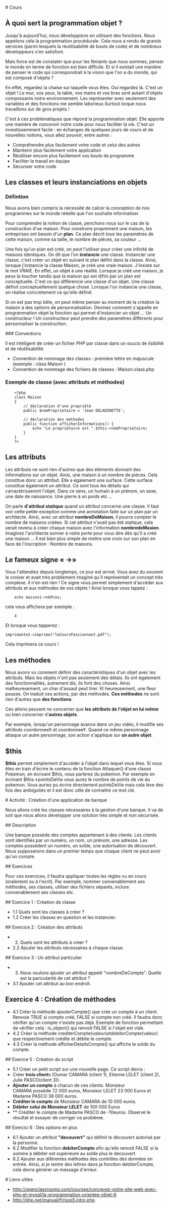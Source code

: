 
# Cours

## À quoi sert la programmation objet ? 

Jusqu'à aujourd'hui, nous développions en utilisant des fonctions. Nous appelons cela la programmation procédurale. Cela nous a rendu de grands services (parmi lesquels la réutilisabilité de bouts de code) et de nombreux développeurs s'en satisfont.  

Mais force est de constater que pour les féniants que nous sommes, penser le monde en terme de fonction est bien difficile. Et si il existait une manière de penser le code qui correspondrait à la vision que l'on a du monde, qui est composé d'objets ? 

En effet, regardez la chaise sur laquelle vous êtes. Oui regardez là. C'est un objet ! Le mur, vos yeux, la table, vos mains et vos bras sont autant d'objets compossants notre environnement. Les représenter avec seulement des variables et des fonctions me semble laborieux.Surtout lorque nous travaillons sur de gros projets !

C'est à ces problématiques que répond la programmation objet. Elle apporte une manière de concevoir notre code pour nous faciliter la vie.
C'est un investissemment facile : en échanges de quelques jours de cours et de nouvelles notions, vous allez pouvoir, entre autres :

- Compréhendre plus facilement votre code et celui des autres
- Maintenir plus facilement votre application
- Réutiliser encore plus facilement vos bouts de programme
- Faciliter le travail en équipe
- Sécuriser votre code 

## Les classes et leurs instanciations en objets

### Défintion

Nous avons bien compris la nécessité de calcer la conception de nos programmes sur le monde rééelle que l'on souhaite informatiser. 

Pour comprendre la notion de classe, penchons nous sur le cas de la construction d'ue maison. Pour construire proprement une maison, les entreprises ont besoin d'un **plan**. Ce plan décrit tous les paramètres de cette maison, comme sa taille, le nombre de pièces, sa couleur ... 

Une fois qu'un plan est créé, on peut l'utiliser pour créer une infinité de maisons identiques. On dit que l'on **instancie** une classe. Instancier une classe, c'est créer un objet en suivant le plan défini dans la classe. Ainsi, lorsque j'instancie la classe Maison, je créé une vraie maison. J'insiste sur le mot VRAIE. En effet, un objet à une réalité. Lorsque je créé une maison, je peux la toucher tandis que la maison qui est difini par un plan est conceptuelle. C'est ce qui différencie une classe d'un objet. Une classe définit conceptuellement quelque chose. Lorsque l'on instancie une classe, on réalise concretement ce qu'elle définit.

Si on est pas trop bête, on peut même penser au moment de la création la maison à des options de personnalisation. Devinez comment s'appelle en programmation objet la fonction qui permet d'instancier un objet ... Un constructeur ! Un constructeur peut prendre des paramètres différents pour personnaliser la construction. 

### Conventions

Il est intéligent de créer un fichier PHP par classe dans un soucis de lisibilité et de réutilisabilité.

- Convention de nommage des classes : première lettre en majuscule (exemple : class Maison )
- Convention de nommage des fichiers de classes : Maison.class.php

### Exemple de classe (avec attributs et méthodes)

		<?php
		class Maison
		{
		    // déclaration d'une propriété
		    public $nomProprietaire = 'Jean DELADINETTE';

		    // déclaration des méthodes
		    public function afficherInformations() {
		        echo "Le propriétaire est ".$this->nomProprietaire;
		    }
		}
		?>


## Les attributs

Les attributs ne sont rien d'autres que des éléments donnant des informations sur un objet. Ainsi, une maison à un nombre de pièces. Cela constitue donc un attribut. Elle a également une surface. Cette surface constitue également un attribut. Ce sont tous les détails qui carractérisseront l'objet. Dans ce sens, un humain à un prénom, un sexe, une date de naissance. Une pierre à un poids etc ...

On parle **d'attribut statique** quand un attribut concerne une classe. Il faut voir cette petite exception comme une annotation faite sur un plan par un architecte. Ainsi, avec un attribut **nombreDeMaison**, il pourra compter le nombre de maisons créées. Si cet attribut n'avait pas été statique, cela serait revenu à créer chaque maison avec l'information **nombredeMasion**. Imaginez l'architecte sonner à votre porte pour vous dire dès qu'il a créé une maison ... Il est bien plus simple de mettre une croix sur son plan en face de l'inscription : Nombre de maisons.

## Le fameux signe « ->»

Vous l'attendiez depuis longtemps, ce jour est arrivé. Vous avez du souvent le croiser et avait très problement imaginé qu'il représentait un concept très complexe. Il n'en est rien ! Ce signe vous permet simplement d'accéder aux attributs et aux méthodes de vos objets ! Ainsi lorsque vous tappez :
		
		echo maison1->nbPces;

cela vous affichera par exemple :

		4

Et lorsque vous tapperez :

	imprimante2->imprime("leCoursPassionnant.pdf");

Cela imprimera ce cours !

## Les méthodes

Nous avons vu comment définir des caractéristiques d'un objet avec les attributs. Mais les objets n'ont pas seulement des détais. Ils ont également des fonctionnalités, autrement dis, ils font des choses. Ainsi malheuresement, un char d'assaut peut tirer. Et heureusement, une fleur pousse. On traduit ces actions, par des méthodes. **Ces méthodes** ne sont rien d'autres que **des fonctions**.

Ces ations peuvent ne concerner que **les attributs de l'objet en lui même** ou bien concerner d'**autres objets**. 

Par exemple, lorsqu'un personnage avance dans un jeu vidéo, il modifie ses attributs coordonneeX et coordonneeY. Quand ce même personnage attaque un autre personnage, son action s'applique sur **un autre objet**.


## $this

**$this** permet simplement d'accéder à l'objet dans lequel vous êtes. Si vous êtes en train d'écrire le contenu de la fonction Attaquer() d'une classe Pokemon, en écrivant $this, vous parlerez du pokemon. Par exemple en écrivant $this->pointsDeVie vous aurez le nombre de points de vie du pokemon. Vous auriez pu écrire directement pointsDeVie mais cela lève des fois des ambiguités et il est donc utile de connaitre ce mot clé.

# Activité : Création d'une application de banque 

Nous allons créé les classes nécessaires à la gestion d'une banque. Il va de soit que nous allons développer une solution très simple et non sécurisée.

## Description 

Une banque possède des comptes appartenant à des clients. Les clients sont identifiés par un numéro, un nom, un prénom, une adresse. Les comptes possèdent un numéro, un solde, une autorisation de découvert. Nous supposerons dans un premier temps que chaque client ne peut avoir qu'un compte.

## Exercices

Pour ces exercices, il faudra appliquer toutes les règles vu en cours (oralement ou à l'ecrit). Par exemple, nommer convenablement ses méthodes, ses classes, utiliser des fichiers séparés, inclure convenablement ses classes etc.

## Exercice 1 : Création de classe
- 1.1 Quels sont les classes à créer ? 
- 1.2 Créer les classes en question et les instancier.

## Exercice 2 : Création des attributs 

- 2. Quels sont les attributs à creer ? 
- 2.2 Ajouter les attributs nécessaires à chaque classe.

## Exercice 3 : Un attribut particulier 

- 3. Nous voulons ajouter un attribut appelé "nombreDeCompte". Quelle est la paricularité de cet attribut ? 
- 3.1 Ajouter cet attribut au bon endroit.

## Exercice 4 : Création de méthodes 

- 4.1 Créer la méthode ajouterCompte() que crée un compte à un client. Renvoie TRUE si compte créé, FALSE si compte non créé. Il faudra donc vérifier qu'un compte n'existe pas déjà. Exemple de fonction permettant de vérifier cela : is_object() qui renvoit FALSE si l'objet est vide.
- 4.2 Créer la méthode crediterCompte($valeur) et  debiterCompte($valeur) que respectivement crédite et débite le compte.
- 4.3 Créer la méthode afficherDetailsCompte() qui affiche le solde du compte. 

## Execice 5 : Création du script 

- 5.1 Créer un petit script sur une nouvelle page. Ce script devra :
 - Créer **trois client**s (Oumar CAMARA (client 1), Etienne LELET (client 2), Julie PASCO(client 3)).
 - **Ajouter un compte** à chacun de ces clients. Monsieur CAMARA possède 72 000 euros, Monsieur LELET 23 000 Euros et Madame PASCO 38 000 euros.
 - **Créditer le compte** de Monsieur CAMARA de 10 000 euros.
 - **Débiter celui de Monsieur LELET** de 100 000 Euros
 - ** Créditer le compte de Madame PASCO de -10euros. Observé le résultat et essayer de corriger ce problème.

 ## Exercici 6 : Des options en plus

- 6.1 Ajouter un attribut **"decouvert"** qui définit le découvert autorisé par la personne.
- 6.2 Modifier la fonction **debiterCompte** afin qu'elle renvoit FALSE si la somme à débiter est supèrieure au solde plus le decouvert. 
- 6.2 Ajouter aux diférentes méthodes des contrôles des données en entrée. Ainsi, si je rentre des lettres dans ja fonction debiterCompte, cela devra générer un message d'erreur.

# Liens utiles

-  http://openclassrooms.com/courses/concevez-votre-site-web-avec-php-et-mysql/la-programmation-orientee-objet-6
-  http://php.net/manual/fr/oop5.intro.php
